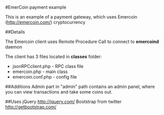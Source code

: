 #EmerCoin payment example

This is an example of a payment gateway, which uses Emercoin (http://emercoin.com/) cryptocurrency

##Details

 The Emercoin client uses Remote Procedure Call to connect to **emercoind** daemon

 The client has 3 files located in **classes** folder: 
  * jsonRPCclient.php - RPC class file
  * emercoin.php - main class
  * emercoin.conf.php - config file

##Additions
  Admin part in "admin" path contains an admin panel, where you can view transactions and take some coins out.

##Uses
jQuery http://jquery.com/
Bootstrap from twitter http://getbootstrap.com/